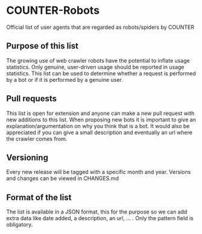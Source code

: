 # COUNTER-Robots
Official list of user agents that are regarded as robots/spiders by COUNTER

## Purpose of this list
The growing use of web crawler robots have the potential to inflate usage statistics. Only genuine, user-driven usage should be reported in usage statistics. This list can be used to determine whether a request is performed by a bot or if it is performed by a genuine user.

## Pull requests
This list is open for extension and anyone can make a new pull request with new additions to this list. When proposing new bots it is important to give an explanation/argumentation on why you think that is a bot. It would also be appreciated if you can give a small description and eventually an url where the crawler comes from.

## Versioning
Every new release will be tagged with a specific month and year. Versions and changes can be viewed in CHANGES.md

## Format of the list
The list is available in a JSON format, this for the purpose so we can add extra data like date added, a description, an url, ... . Only the pattern field is obligatory.


